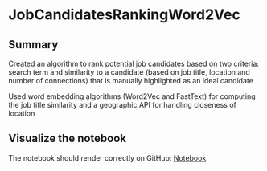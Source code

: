 # JobCandidatesRankingWord2Vec

## Summary

Created an algorithm to rank potential job candidates based on two criteria: search term and similarity to a candidate (based on job title, location and number of connections) that is manually highlighted as an ideal candidate

Used word embedding algorithms (Word2Vec and FastText) for computing the job title similarity and a geographic API for handling closeness of location

## Visualize the notebook

The notebook should render correctly on GitHub: [Notebook](DataExploration.ipynb)
